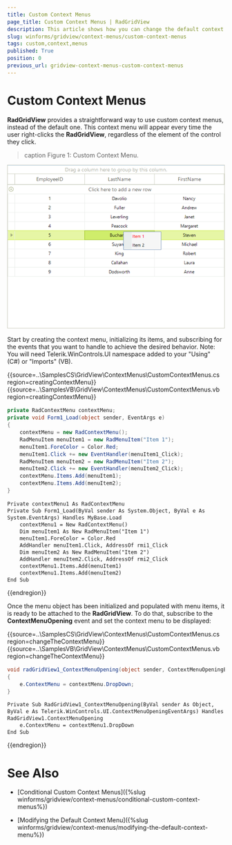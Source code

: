 ```yaml
---
title: Custom Context Menus
page_title: Custom Context Menus | RadGridView
description: This article shows how you can change the default context menu of RadGridView with a custom one. 
slug: winforms/gridview/context-menus/custom-context-menus
tags: custom,context,menus
published: True
position: 0
previous_url: gridview-context-menus-custom-context-menus
---
```


# Custom Context Menus

__RadGridView__ provides a straightforward way to use custom context menus, instead of the default one. This context menu will appear every time the user right-clicks the __RadGridView__, regardless of the element of the control they click.

>caption Figure 1: Custom Context Menu.

![gridview-context-menus-custom-context-menus 001](images/gridview-context-menus-custom-context-menus001.png)

Start by creating the context menu, initializing its items, and subscribing for the events that you want to handle to achieve the desired behavior. Note: You will need Telerik.WinControls.UI namespace added to your "Using" (C#) or "Imports" (VB).

{{source=..\SamplesCS\GridView\ContextMenus\CustomContextMenus.cs region=creatingContextMenu}} 
{{source=..\SamplesVB\GridView\ContextMenus\CustomContextMenus.vb region=creatingContextMenu}} 

````C#
private RadContextMenu contextMenu;
private void Form1_Load(object sender, EventArgs e)
{
    contextMenu = new RadContextMenu();
    RadMenuItem menuItem1 = new RadMenuItem("Item 1");
    menuItem1.ForeColor = Color.Red;
    menuItem1.Click += new EventHandler(menuItem1_Click);
    RadMenuItem menuItem2 = new RadMenuItem("Item 2");
    menuItem2.Click += new EventHandler(menuItem2_Click);
    contextMenu.Items.Add(menuItem1);
    contextMenu.Items.Add(menuItem2);
}

````
````VB.NET
Private contextMenu1 As RadContextMenu
Private Sub Form1_Load(ByVal sender As System.Object, ByVal e As System.EventArgs) Handles MyBase.Load
    contextMenu1 = New RadContextMenu()
    Dim menuItem1 As New RadMenuItem("Item 1")
    menuItem1.ForeColor = Color.Red
    AddHandler menuItem1.Click, AddressOf rmi1_Click
    Dim menuItem2 As New RadMenuItem("Item 2")
    AddHandler menuItem2.Click, AddressOf rmi2_Click
    contextMenu1.Items.Add(menuItem1)
    contextMenu1.Items.Add(menuItem2)
End Sub

````

{{endregion}} 

Once the menu object has been initialized and populated with menu items, it is ready to be attached to the __RadGridView__. To do that, subscribe to the __ContextMenuOpening__ event and set the context menu to be displayed:

{{source=..\SamplesCS\GridView\ContextMenus\CustomContextMenus.cs region=changeTheContextMenu}} 
{{source=..\SamplesVB\GridView\ContextMenus\CustomContextMenus.vb region=changeTheContextMenu}} 

````C#
void radGridView1_ContextMenuOpening(object sender, ContextMenuOpeningEventArgs e)
{
    e.ContextMenu = contextMenu.DropDown;
}

````
````VB.NET
Private Sub RadGridView1_ContextMenuOpening(ByVal sender As Object, ByVal e As Telerik.WinControls.UI.ContextMenuOpeningEventArgs) Handles RadGridView1.ContextMenuOpening
    e.ContextMenu = contextMenu1.DropDown
End Sub

````

{{endregion}} 



# See Also
* [Conditional Custom Context Menus]({%slug winforms/gridview/context-menus/conditional-custom-context-menus%})

* [Modifying the Default Context Menu]({%slug winforms/gridview/context-menus/modifying-the-default-context-menu%})

